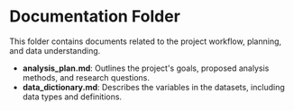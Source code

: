 # Documentation Folder

This folder contains documents related to the project workflow, planning, and data understanding.

- **analysis_plan.md**: Outlines the project's goals, proposed analysis methods, and research questions.
- **data_dictionary.md**: Describes the variables in the datasets, including data types and definitions.
